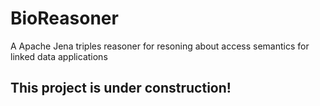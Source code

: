 # BioReasoner
A Apache Jena triples reasoner for resoning about access semantics for linked data applications

## This project is under construction!
